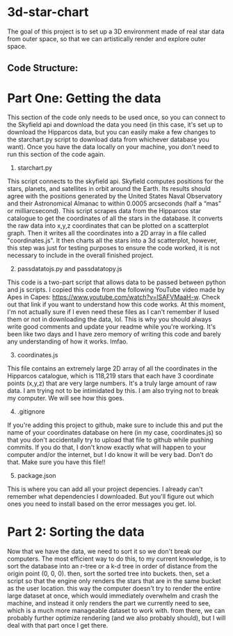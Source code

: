 # 3d-star-chart
The goal of this project is to set up a 3D environment made of real star data from outer space, so that we can artistically render and explore outer space.

## Code Structure:

# Part One: Getting the data

This section of the code only needs to be used once, so you can connect to the Skyfield api and download the data you need (in this case, it's set up to download the Hipparcos data, but you can easily make a few changes to the starchart.py script to download data from whichever database you want). Once you have the data locally on your machine, you don't need to run this section of the code again.

1. starchart.py

This script connects to the skyfield api. Skyfield computes positions for the stars, planets, and satellites in orbit around the Earth. Its results should agree with the positions generated by the United States Naval Observatory and their Astronomical Almanac to within 0.0005 arcseconds (half a “mas” or milliarcsecond). This script scrapes data from the Hipparcos star catalogue to get the coordinates of all the stars in the database.
It converts the raw data into x,y,z coordinates that can be plotted on a scatterplot graph. Then it writes all the coordinates into a 2D array in a file called "coordinates.js". It then charts all the stars into a 3d scatterplot, however, this step was just for testing purposes to ensure the code worked, it is not necessary to include in the overall finished project.

2. passdatatojs.py and passdatatopy.js

This code is a two-part script that allows data to be passed between python and js scripts.
I copied this code from the following YouTube video made by Apes in Capes: https://www.youtube.com/watch?v=lSAFVMaaH-w. Check out that link if you want to understand how this code works. At this moment,  I'm not actually sure if I even need these files as I can't remember if Iused them or not in downloading the data, lol. This is why you should always write good comments and update your readme while you're working. It's been like two days and I have zero memory of writing this code and barely any understanding of how it works. lmfao.

3. coordinates.js

This file contains an extremely large 2D array of all the coordinates in the Hipparcos catalogue, which is 118,219 stars that each have 3 coordinate points (x,y,z) that are very large numbers. It's a truly large amount of raw data. I am trying not to be intimidated by this. I am also trying not to break my computer. We will see how this goes.

4. .gitignore

If you're adding this project to github, make sure to include this and put the name of your coordinates database on here (in my case, coordinates.js) so that you don't accidentally try to upload that file to github while pushing commits. If you do that, I don't know exactly what will happen to your computer and/or the internet, but I do know it will be very bad. Don't do that. Make sure you have this file!!

5. package.json

This is where you can add all your project depencies. I already can't remember what dependencies I downloaded. But you'll figure out which ones you need to install based on the error messages you get. lol.

# Part 2: Sorting the data

Now that we have the data, we need to sort it so we don't break our computers. The most efficient way to do this, to my current knowledge, is to sort the database into an r-tree or a k-d tree in order of distance from the origin point (0, 0, 0). then, sort the sorted tree into buckets. then, set a script so that the engine only renders the stars that are in the same bucket as the user location. this way the computer doesn't try to render the entire large dataset at once, which would immediately overwhelm and crash the machine, and instead it only renders the part we currently need to see, which is a much more manageable dataset to work with. from there, we can probably further optimize rendering (and we also probably should), but I will deal with that part once I get there.